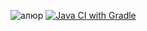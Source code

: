 ![алюр](https://github.com/Guzelechkin/allure1/assets/147392040/728235f7-b63c-49d2-b18c-8918109ecd8a)
[![Java CI with Gradle](https://github.com/Guzelechkin/allure1/actions/workflows/gradle.yml/badge.svg)](https://github.com/Guzelechkin/allure1/actions/workflows/gradle.yml)
